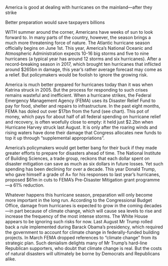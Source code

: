 America is good at dealing with hurricanes on the mainland—after they strike

Better preparation would save taxpayers billions

WITH summer around the corner, Americans have weeks of sun to look forward to. In many parts of the country, however, the season brings a much more threatening force of nature. The Atlantic hurricane season officially begins on June 1st. This year, America’s National Oceanic and Atmospheric Administration expects 10-16 big storms and five to nine hurricanes (a typical year has around 12 storms and six hurricanes). After a record-breaking season in 2017, which brought ten hurricanes that inflicted around $265bn in damage, this year’s rather average forecast may come as a relief. But policymakers would be foolish to ignore the growing risk.

America is much better prepared for hurricanes today than it was when Katrina struck in 2005. But the process for responding to such crises remains wasteful and inefficient. When a hurricane strikes, the Federal Emergency Management Agency (FEMA) uses its Disaster Relief Fund to pay for food, shelter and repairs to infrastructure. In the past eight months, FEMA has doled out over $17bn from the fund (see chart). This pot of money, which pays for about half of all federal spending on hurricane relief and recovery, is often woefully close to empty: it held just $2.2bn when Hurricane Harvey struck last August. It is only after the roaring winds and rising waters have done their damage that Congress allocates new funds to top it up through “supplemental appropriations”.

America’s policymakers would get better bang for their buck if they made greater efforts to prepare for disasters ahead of time. The National Institute of Building Sciences, a trade group, reckons that each dollar spent on disaster mitigation can save as much as six dollars in future losses. Yet such spending has been declining for over a decade. This year Donald Trump, who gave himself a grade of A+ for his responses to last year’s hurricanes, proposed $61m in cuts to FEMA’s Pre-Disaster Mitigation grant programme—a 61% reduction.

Whatever happens this hurricane season, preparation will only become more important in the long run. According to the Congressional Budget Office, damage from hurricanes is expected to grow in the coming decades—in part because of climate change, which will cause sea levels to rise and increase the frequency of the most intense storms. The White House appears to be ignoring such risks for now. Last August Mr Trump rolled back a rule implemented during Barack Obama’s presidency, which required the government to account for climate change in federally-funded building projects. In March FEMA dropped references to “climate change” from its strategic plan. Such denialism delights many of Mr Trump’s hard-line Republican supporters, who doubt that climate change is real. But the costs of natural disasters will ultimately be borne by Democrats and Republicans alike. 
